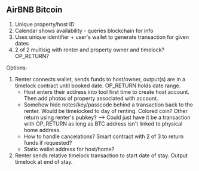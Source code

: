 ## AirBNB Bitcoin
1. Unique property/host ID
2. Calendar shows availability - queries blockchain for info
3. Uses unique identifier + user's wallet to generate transaction for given dates
4. 2 of 2 multisig with renter and property owner and timelock? OP_RETURN?

Options:
1. Renter connects wallet, sends funds to host/owner, output(s) are in a timelock contract until booked date. OP_RETURN holds date range.
    - Host enters their address into tool first time to create host account. Then add photos of property associated with account.
    - Somehow hide notes/key/passcode behind a transaction back to the renter. Would be timelocked to day of renting. Colored coin? Other return using renter's pubkey? --> Could just have it be a transaction with OP_RETURN as long as BTC address isn't linked to physical home address.
    - How to handle cancelations? Smart contract with 2 of 3 to return funds if requested?
    - Static wallet address for host/home?
2. Renter sends relative timelock transaction to start date of stay. Output timelock at end of stay.
